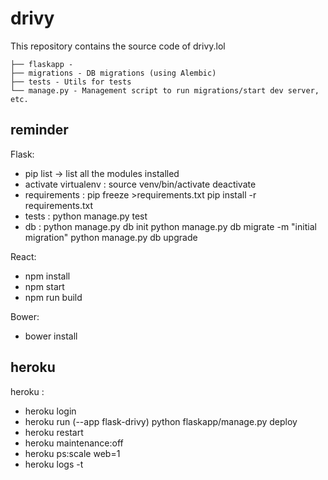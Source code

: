 drivy
======

This repository contains the source code of drivy.lol

    ├── flaskapp -  
    ├── migrations - DB migrations (using Alembic) 
    ├── tests - Utils for tests
    └── manage.py - Management script to run migrations/start dev server, etc.


reminder
---------

Flask:
- pip list -> list all the modules installed
- activate virtualenv : source venv/bin/activate
						deactivate 
- requirements : pip freeze >requirements.txt
				 pip install -r requirements.txt
- tests : python manage.py test
- db :  python manage.py db init 
		python manage.py db migrate -m "initial migration" 
		python manage.py db upgrade

React:
- npm install 
- npm start
- npm run build

Bower:
- bower install


heroku
-------

heroku :
- heroku login
- heroku run (--app flask-drivy) python flaskapp/manage.py deploy
- heroku restart
- heroku maintenance:off
- heroku ps:scale web=1
- heroku logs -t
